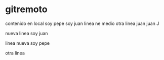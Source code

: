 # gitremoto

contenido en local soy pepe soy juan
linea ne medio
otra linea
juan juan J

nueva linea soy juan


linea nueva soy pepe


otra linea